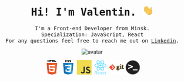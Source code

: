 <p align="center">
<!--   <img src="https://github.com/Gabriellji/Gabriellji/blob/main/assets/header.png?raw=true" alt="banner"/> 
src="https://raw.githubusercontent.com/github/explore/80688e429a7d4ef2fca1e82350fe8e3517d3494d/topics/nodejs/nodejs.png"></code> <code><img height="40" src="https://raw.githubusercontent.com/github/explore/80688e429a7d4ef2fca1e82350fe8e3517d3494d/topics/mongodb/mongodb.png"></code> <code><img height="40" src="https://raw.githubusercontent.com/github/explore/80688e429a7d4ef2fca1e82350fe8e3517d3494d/topics/mysql/mysql.png"></code> <code><img height="40" -->
</p>
<h1 align='center'><samp>  Hi! I'm Valentin. <img src="https://raw.githubusercontent.com/Gabriellji/Gabriellji/master/assets/wave.gif" width="30px"></h1>
<!-- <p align='center'><samp> -->

<!-- </p> -->
<p align='center'><samp>I'm a Front-end Developer from Minsk.<br/>Specialization: JavaScript, React <br/>For any questions feel free to reach me out on <a href="https://www.linkedin.com/in/valentin-kolko/">Linkedin</a>.</p>

<!-- <h1 align='center'><samp><i>Stay awesome!</i></h1> -->
<p align="center">
  <img width="30%" src="https://github.com/valiant9191/valiant9191/blob/main/cropped-val.jpg" alt="avatar"/>

</p>
<p align='center'>
 <code><img height="40" src="https://raw.githubusercontent.com/github/explore/80688e429a7d4ef2fca1e82350fe8e3517d3494d/topics/html/html.png"></code> <code><img height="40" src="https://raw.githubusercontent.com/github/explore/80688e429a7d4ef2fca1e82350fe8e3517d3494d/topics/css/css.png"></code> <code><img height="40" src="https://raw.githubusercontent.com/github/explore/80688e429a7d4ef2fca1e82350fe8e3517d3494d/topics/javascript/javascript.png"></code> <code><img height="40" src="https://raw.githubusercontent.com/devicons/devicon/master/icons/react/react-original-wordmark.svg"></code> <code><img height="40" src="https://raw.githubusercontent.com/github/explore/80688e429a7d4ef2fca1e82350fe8e3517d3494d/topics/git/git.png"></code>  <code><img height="40" src="https://raw.githubusercontent.com/github/explore/80688e429a7d4ef2fca1e82350fe8e3517d3494d/topics/terminal/terminal.png"></code></p>
<!-- 
  
  <p align='center'><samp><br/>portfolio:  <br/> 
    <a href="https://demiurge-sf.netlify.app/">Demiurge</a>
    <a href="https://cranky-davinci-a0c459.netlify.app/">Hackatna>
    <a href="https://cranky-davinci-a0c459.netlify.app/">Tic-Tac-Toe/a>

    </p> -->
